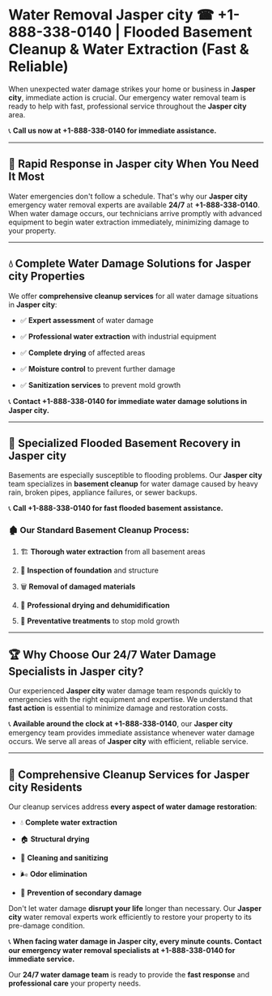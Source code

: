 # Water Removal Jasper city ☎ +1-888-338-0140 | Flooded Basement Cleanup & Water Extraction (Fast & Reliable)

When unexpected water damage strikes your home or business in **Jasper city**, immediate action is crucial. Our emergency water removal team is ready to help with fast, professional service throughout the **Jasper city** area. 

📞 **Call us now at +1-888-338-0140 for immediate assistance.**
---
## 🚀 Rapid Response in Jasper city When You Need It Most
Water emergencies don't follow a schedule. That's why our **Jasper city** emergency water removal experts are available **24/7** at **+1-888-338-0140**. When water damage occurs, our technicians arrive promptly with advanced equipment to begin water extraction immediately, minimizing damage to your property.
---
## 💧 Complete Water Damage Solutions for Jasper city Properties
We offer **comprehensive cleanup services** for all water damage situations in **Jasper city**:
- ✅ **Expert assessment** of water damage  
- ✅ **Professional water extraction** with industrial equipment  
- ✅ **Complete drying** of affected areas  
- ✅ **Moisture control** to prevent further damage  
- ✅ **Sanitization services** to prevent mold growth  
📞 **Contact +1-888-338-0140 for immediate water damage solutions in Jasper city.**
---
## 🌊 Specialized Flooded Basement Recovery in Jasper city
Basements are especially susceptible to flooding problems. Our **Jasper city** team specializes in **basement cleanup** for water damage caused by heavy rain, broken pipes, appliance failures, or sewer backups. 
📞 **Call +1-888-338-0140 for fast flooded basement assistance.**
### 🏚️ Our Standard Basement Cleanup Process:
1. 🏗️ **Thorough water extraction** from all basement areas  
2. 🔎 **Inspection of foundation** and structure  
3. 🗑️ **Removal of damaged materials**  
4. 💨 **Professional drying and dehumidification**  
5. 🚫 **Preventative treatments** to stop mold growth  
---
## 🏆 Why Choose Our 24/7 Water Damage Specialists in Jasper city?
Our experienced **Jasper city** water damage team responds quickly to emergencies with the right equipment and expertise. We understand that **fast action** is essential to minimize damage and restoration costs.
📞 **Available around the clock at +1-888-338-0140**, our **Jasper city** emergency team provides immediate assistance whenever water damage occurs. We serve all areas of **Jasper city** with efficient, reliable service.
---
## 🧹 Comprehensive Cleanup Services for Jasper city Residents
Our cleanup services address **every aspect of water damage restoration**:
- 💧 **Complete water extraction**  
- 🏠 **Structural drying**  
- 🧼 **Cleaning and sanitizing**  
- 🌬️ **Odor elimination**  
- 🚫 **Prevention of secondary damage**  
Don't let water damage **disrupt your life** longer than necessary. Our **Jasper city** water removal experts work efficiently to restore your property to its pre-damage condition.
📞 **When facing water damage in Jasper city, every minute counts. Contact our emergency water removal specialists at +1-888-338-0140 for immediate service.**
Our **24/7 water damage team** is ready to provide the **fast response** and **professional care** your property needs.
